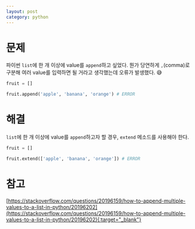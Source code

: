 ```yaml
---
layout: post
category: python
---
```


# 문제

파이썬 `list`에 한 개 이상에 value를 `append`하고 싶었다. 
뭔가 당연하게 `,`(comma)로 구분해 여러 value를 입력하면 될 거라고 생각했는데 오류가 발생했다. 😅

```python
fruit = []

fruit.append('apple', 'banana', 'orange') # ERROR
```

# 해결

`list`에 한 개 이상에 value를 `append`하고자 할 경우, `extend` 메소드를 사용해야 한다. 

```python
fruit = []

fruit.extend(['apple', 'banana', 'orange']) # ERROR
```

# 참고

[https://stackoverflow.com/questions/20196159/how-to-append-multiple-values-to-a-list-in-python/20196202](https://stackoverflow.com/questions/20196159/how-to-append-multiple-values-to-a-list-in-python/20196202){:target="_blank"}
